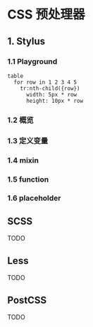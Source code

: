 # CSS 预处理器

## 1. Stylus

### 1.1 Playground

<playground lang="stylus">

```stylus
table
  for row in 1 2 3 4 5
    tr:nth-child({row})
      width: 5px * row
      height: 10px * row
```

</playground>

### 1.2 概览

### 1.3 定义变量

### 1.4 mixin

### 1.5 function

### 1.6 placeholder

## SCSS

TODO

## Less

TODO

## PostCSS

TODO

